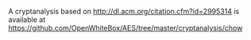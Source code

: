 A cryptanalysis based on http://dl.acm.org/citation.cfm?id=2995314 is available at https://github.com/OpenWhiteBox/AES/tree/master/cryptanalysis/chow
